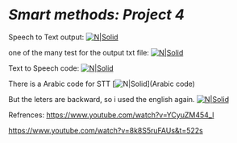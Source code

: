 # _Smart methods: Project 4_

Speech to Text output:
[![N|Solid](https://i.ibb.co/hXV91sW/speech-to-text.png)](stt)


one of the many test for the output txt file:
[![N|Solid](https://i.ibb.co/tZ847nx/Screenshot-2021-07-29-224111.png)](output)


Text to Speech code:
[![N|Solid](https://i.ibb.co/VtbGCSs/tts.png)](tts)


There is a Arabic code for STT
[![N|Solid](https://i.ibb.co/BCmvfX0/arabic-code.png)](Arabic code)


But the leters are backward, so i used the english again.
[![N|Solid](https://i.ibb.co/ZdQFdhF/arabic.png)](محادثة)

Refrences:
https://www.youtube.com/watch?v=YCyuZM454_I

https://www.youtube.com/watch?v=8k8S5ruFAUs&t=522s
